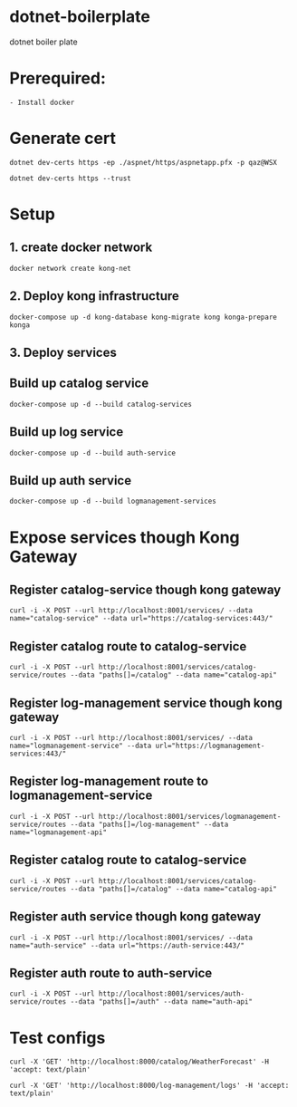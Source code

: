 # dotnet-boilerplate
dotnet boiler plate

# Prerequired:
    - Install docker
# Generate cert
```dotnet dev-certs https -ep ./aspnet/https/aspnetapp.pfx -p qaz@WSX```

```dotnet dev-certs https --trust```
# Setup 
## 1. create docker network

```docker network create kong-net```

## 2. Deploy kong infrastructure

```docker-compose up -d kong-database kong-migrate kong konga-prepare konga```

## 3. Deploy services

## Build up catalog service

```docker-compose up -d --build catalog-services```

## Build up log service

```docker-compose up -d --build auth-service```

## Build up auth service

```docker-compose up -d --build logmanagement-services```


# Expose services though Kong Gateway

## Register catalog-service though kong gateway

```curl -i -X POST --url http://localhost:8001/services/ --data name="catalog-service" --data url="https://catalog-services:443/"```

## Register catalog route to catalog-service

```curl -i -X POST --url http://localhost:8001/services/catalog-service/routes --data "paths[]=/catalog" --data name="catalog-api"```

## Register log-management service though kong gateway

```curl -i -X POST --url http://localhost:8001/services/ --data name="logmanagement-service" --data url="https://logmanagement-services:443/"```

## Register log-management route to logmanagement-service

```
curl -i -X POST --url http://localhost:8001/services/logmanagement-service/routes --data "paths[]=/log-management" --data name="logmanagement-api"
```

## Register catalog route to catalog-service

```curl -i -X POST --url http://localhost:8001/services/catalog-service/routes --data "paths[]=/catalog" --data name="catalog-api"```

## Register auth service though kong gateway

```
curl -i -X POST --url http://localhost:8001/services/ --data name="auth-service" --data url="https://auth-service:443/"
```

## Register auth route to auth-service

```
curl -i -X POST --url http://localhost:8001/services/auth-service/routes --data "paths[]=/auth" --data name="auth-api"
```

# Test configs

```curl -X 'GET' 'http://localhost:8000/catalog/WeatherForecast' -H 'accept: text/plain'```

```curl -X 'GET' 'http://localhost:8000/log-management/logs' -H 'accept: text/plain'```
